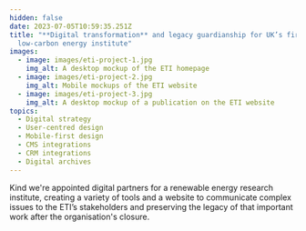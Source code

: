 ```yaml
---
hidden: false
date: 2023-07-05T10:59:35.251Z
title: "**Digital transformation** and legacy guardianship for UK’s first
  low-carbon energy institute"
images:
  - image: images/eti-project-1.jpg
    img_alt: A desktop mockup of the ETI homepage
  - image: images/eti-project-2.jpg
    img_alt: Mobile mockups of the ETI website
  - image: images/eti-project-3.jpg
    img_alt: A desktop mockup of a publication on the ETI website
topics:
  - Digital strategy
  - User-centred design
  - Mobile-first design
  - CMS integrations
  - CRM integrations
  - Digital archives
---
```


K﻿ind we're appointed digital partners for a renewable energy research institute, creating a variety of tools and a website to communicate complex issues to the ETI’s stakeholders and preserving the legacy of that important work after the organisation's closure.
